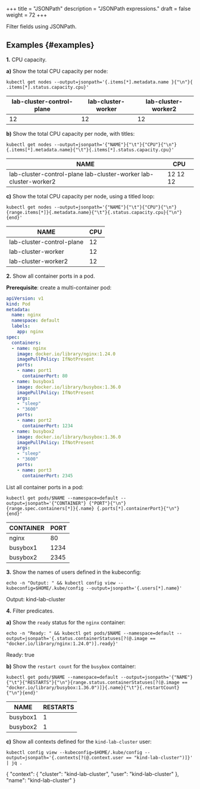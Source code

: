 +++
title = "JSONPath"
description = "JSONPath expressions."
draft = false
weight = 72
+++

Filter fields using JSONPath.


## Examples {#examples}

**1.** CPU capacity.

**a)** Show the total CPU capacity per node:

```shell
kubectl get nodes --output=jsonpath='{.items[*].metadata.name }{"\n"}{ .items[*].status.capacity.cpu}'
```

| lab-cluster-control-plane | lab-cluster-worker | lab-cluster-worker2 |
|---------------------------|--------------------|---------------------|
| 12                        | 12                 | 12                  |

**b)** Show the total CPU capacity per node, with titles:

```shell
kubectl get nodes --output=jsonpath='{"NAME"}{"\t"}{"CPU"}{"\n"}{.items[*].metadata.name}{"\t"}{.items[*].status.capacity.cpu}'
```

| NAME                                                             | CPU      |
|------------------------------------------------------------------|----------|
| lab-cluster-control-plane lab-cluster-worker lab-cluster-worker2 | 12 12 12 |

**c)** Show the total CPU capacity per node, using a titled loop:

```shell
kubectl get nodes --output=jsonpath='{"NAME"}{"\t"}{"CPU"}{"\n"}{range.items[*]}{.metadata.name}{"\t"}{.status.capacity.cpu}{"\n"}{end}'
```

| NAME                      | CPU |
|---------------------------|-----|
| lab-cluster-control-plane | 12  |
| lab-cluster-worker        | 12  |
| lab-cluster-worker2       | 12  |

**2.** Show all container ports in a pod.

**Prerequisite**: create a multi-container pod:

```yaml { linenos=inline }
apiVersion: v1
kind: Pod
metadata:
  name: nginx
  namespace: default
  labels:
    app: nginx
spec:
  containers:
  - name: nginx
    image: docker.io/library/nginx:1.24.0
    imagePullPolicy: IfNotPresent
    ports:
    - name: port1
      containerPort: 80
  - name: busybox1
    image: docker.io/library/busybox:1.36.0
    imagePullPolicy: IfNotPresent
    args:
    - "sleep"
    - "3600"
    ports:
    - name: port2
      containerPort: 1234
  - name: busybox2
    image: docker.io/library/busybox:1.36.0
    imagePullPolicy: IfNotPresent
    args:
    - "sleep"
    - "3600"
    ports:
    - name: port3
      containerPort: 2345
```

List all container ports in a pod:

```shell
kubectl get pods/$NAME --namespace=default --output=jsonpath='{"CONTAINER"} {"PORT"}{"\n"}{range.spec.containers[*]}{.name} {.ports[*].containerPort}{"\n"}{end}'
```

| CONTAINER | PORT |
|-----------|------|
| nginx     | 80   |
| busybox1  | 1234 |
| busybox2  | 2345 |

**3.** Show the names of users defined in the kubeconfig:

```shell
echo -n "Output: " && kubectl config view --kubeconfig=$HOME/.kube/config --output=jsonpath='{.users[*].name}'
```

Output: kind-lab-cluster

**4.** Filter predicates.

**a)** Show the `ready` status for the `nginx` container:

```shell
echo -n "Ready: " && kubectl get pods/$NAME --namespace=default --output=jsonpath='{.status.containerStatuses[?(@.image == "docker.io/library/nginx:1.24.0")].ready}'
```

Ready: true

**b)** Show the `restart count` for the `busybox` container:

```shell
kubectl get pods/$NAME --namespace=default --output=jsonpath='{"NAME"}{"\t"}{"RESTARTS"}{"\n"}{range.status.containerStatuses[?(@.image == "docker.io/library/busybox:1.36.0")]}{.name}{"\t"}{.restartCount}{"\n"}{end}'
```

| NAME     | RESTARTS |
|----------|----------|
| busybox1 | 1        |
| busybox2 | 1        |

**c)** Show all contexts defined for the `kind-lab-cluster` user:

```shell
kubectl config view --kubeconfig=$HOME/.kube/config --output=jsonpath='{.contexts[?(@.context.user == "kind-lab-cluster")]}' | jq .
```

{
  "context": {
    "cluster": "kind-lab-cluster",
    "user": "kind-lab-cluster"
  },
  "name": "kind-lab-cluster"
}
